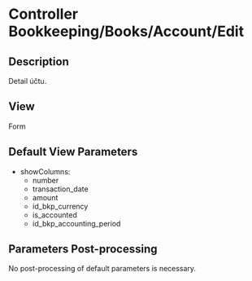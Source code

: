 # Controller Bookkeeping/Books/Account/Edit

## Description

Detail účtu.

## View

Form

## Default View Parameters

* showColumns:
  * number
  * transaction_date
  * amount
  * id_bkp_currency
  * is_accounted
  * id_bkp_accounting_period

## Parameters Post-processing

No post-processing of default parameters is necessary.